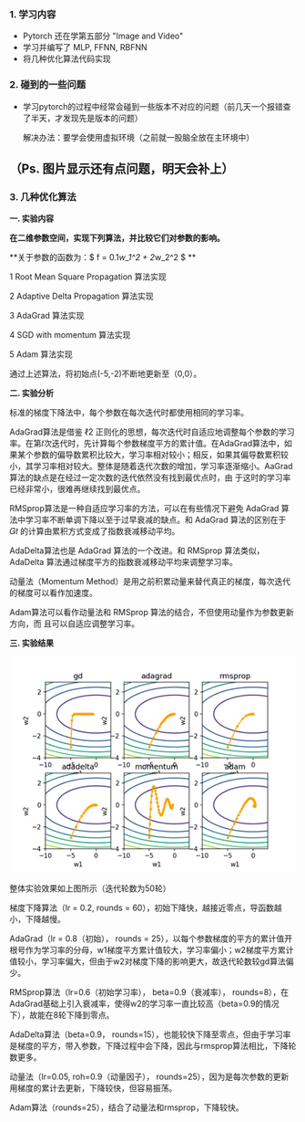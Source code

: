 ### 1. 学习内容

+ Pytorch 还在学第五部分 "Image and Video"
+ 学习并编写了 MLP, FFNN, RBFNN
+ 将几种优化算法代码实现

### 2. 碰到的一些问题

+ 学习pytorch的过程中经常会碰到一些版本不对应的问题（前几天一个报错查了半天，才发现先是版本的问题）

  解决办法：要学会使用虚拟环境（之前就一股脑全放在主环境中）

## （Ps. 图片显示还有点问题，明天会补上）

### 3. 几种优化算法

**一. 实验内容**

**在二维参数空间，实现下列算法，并比较它们对参数的影响。**

**关于参数的函数为：$ f = 0.1*w_1^2 + 2*w_2^2 $ **

1 Root Mean Square Propagation 算法实现

2 Adaptive Delta Propagation 算法实现

3 AdaGrad 算法实现

4 SGD with momentum 算法实现

5 Adam 算法实现

通过上述算法，将初始点(-5,-2)不断地更新至（0,0）。

 

**二. 实验分析**

标准的梯度下降法中，每个参数在每次迭代时都使用相同的学习率。

AdaGrad算法是借鉴 ℓ2 正则化的思想，每次迭代时自适应地调整每个参数的学习率。在第𝑡次迭代时，先计算每个参数梯度平方的累计值。在AdaGrad算法中，如果某个参数的偏导数累积比较大，学习率相对较小；相反，如果其偏导数累积较小，其学习率相对较大。整体是随着迭代次数的增加，学习率逐渐缩小。AaGrad 算法的缺点是在经过一定次数的迭代依然没有找到最优点时，由 于这时的学习率已经非常小，很难再继续找到最优点。

RMSprop算法是一种自适应学习率的方法，可以在有些情况下避免 AdaGrad 算法中学习率不断单调下降以至于过早衰减的缺点。和 AdaGrad 算法的区别在于 𝐺𝑡 的计算由累积方式变成了指数衰减移动平均。

AdaDelta算法也是 AdaGrad 算法的一个改进。和 RMSprop 算法类似，AdaDelta 算法通过梯度平方的指数衰减移动平均来调整学习率。

动量法（Momentum Method）是用之前积累动量来替代真正的梯度，每次迭代的梯度可以看作加速度。

Adam算法可以看作动量法和 RMSprop 算法的结合，不但使用动量作为参数更新方向，而 且可以自适应调整学习率。

**三. 实验结果**

![Figure_5](.\image\Figure_5.png)

整体实验效果如上图所示（迭代轮数为50轮）



梯度下降算法（lr = 0.2, rounds = 60），初始下降快，越接近零点，导函数越小，下降越慢。



AdaGrad（lr = 0.8（初始）， rounds = 25），以每个参数梯度的平方的累计值开根号作为学习率的分母，w1梯度平方累计值较大，学习率偏小；w2梯度平方累计值较小，学习率偏大，但由于w2对梯度下降的影响更大，故迭代轮数较gd算法偏少。



RMSprop算法（lr=0.6（初始学习率）， beta=0.9（衰减率）， rounds=8），在AdaGrad基础上引入衰减率，使得w2的学习率一直比较高（beta=0.9的情况下），故能在8轮下降到零点。



AdaDelta算法（beta=0.9， rounds=15），也能较快下降至零点，但由于学习率是梯度的平方，带入参数，下降过程中会下降，因此与rmsprop算法相比，下降轮数更多。



动量法（lr=0.05, roh=0.9（动量因子）， rounds=25），因为是每次参数的更新用梯度的累计去更新，下降较快，但容易振荡。



Adam算法（rounds=25），结合了动量法和rmsprop，下降较快。
